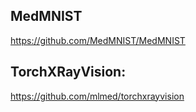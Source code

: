 ## MedMNIST
https://github.com/MedMNIST/MedMNIST

## TorchXRayVision:
https://github.com/mlmed/torchxrayvision
